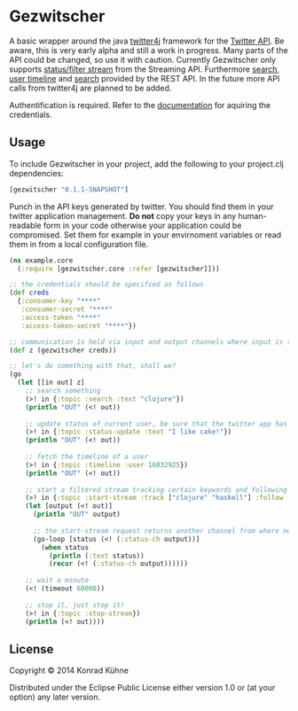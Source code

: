 # Gezwitscher

A basic wrapper around the java [twitter4j](http://twitter4j.org/en/index.html) framework for the [Twitter API](https://dev.twitter.com/docs). Be aware, this is very early alpha and still a work in progress. Many parts of the API could be changed, so use it with caution. Currently Gezwitscher only supports [status/filter stream](https://dev.twitter.com/docs/api/1.1/post/statuses/filter) from the Streaming API. Furthermore [search](https://dev.twitter.com/docs/api/1.1/get/search/tweets), [user timeline](https://dev.twitter.com/docs/api/1.1/get/statuses/user_timeline) and [search](https://dev.twitter.com/docs/api/1.1/get/search/tweets) provided by the REST API. In the future more API calls from twitter4j are planned to be added.

Authentification is required. Refer to the [documentation](https://dev.twitter.com/docs/auth/using-oauth) for aquiring the credentials.

## Usage

To include Gezwitscher in your project, add the following to your project.clj dependencies:

```clojure
[gezwitscher "0.1.1-SNAPSHOT"]
```

Punch in the API keys generated by twitter. You should find them in your twitter application management. **Do not** copy your keys in any human-readable form in your code otherwise your application could be compromised. Set them for example in your envirnoment variables or read them in from a local configuration file.

```clojure
(ns example.core
  (:require [gezwitscher.core :refer [gezwitscher]]))

;; the credentials should be specified as follows
(def creds
  {:consumer-key "****" 
   :consumer-secret "****"
   :access-token "****"
   :access-token-secret "****"})

;; communication is held via input and output channels where input is the connection to twitter and output is the answer
(def z (gezwitscher creds))

;; let's do something with that, shall we?
(go
  (let [[in out] z]
    ;; search something
    (>! in {:topic :search :text "clojure"})
    (println "OUT" (<! out))
    
    ;; update status of current user, be sure that the twitter app has read and write rights
    (>! in {:topic :status-update :text "I like cake!"})
    (println "OUT" (<! out))
    
    ;; fetch the timeline of a user
    (>! in {:topic :timeline :user 16032925})
    (println "OUT" (<! out))
    
    ;; start a filtered stream tracking certain keywords and following some users
    (>! in {:topic :start-stream :track ["clojure" "haskell"] :follow [16032925]})
    (let [output (<! out)]
      (println "OUT" output)
      
      ;; the start-stream request returns another channel from where new tweets could be retrieved
      (go-loop [status (<! (:status-ch output))]
        (when status
          (println (:text status))
          (recur (<! (:status-ch output))))))
          
    ;; wait a minute
    (<! (timeout 60000))
    
    ;; stop it, just stop it!
    (>! in {:topic :stop-stream})
    (println (<! out))))
```

## License

Copyright © 2014 Konrad Kühne

Distributed under the Eclipse Public License either version 1.0 or (at
your option) any later version.
